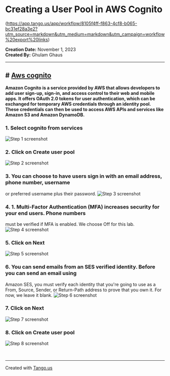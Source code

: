 # Creating a User Pool in AWS Cognito
(https://app.tango.us/app/workflow/8105f4ff-f863-4cf8-b065-bc31ef28a3e2?utm_source=markdown&utm_medium=markdown&utm_campaign=workflow%20export%20links)

__Creation Date:__ November 1, 2023  
__Created By:__ Ghulam Ghaus  



***




## # [Aws cognito](https://us-east-1.console.aws.amazon.com/console/home?region=us-east-1#)
**Amazon Cognito is a service provided by AWS that allows developers to add user sign-up, sign-in, and access control to their web and mobile apps. It offers OAuth 2.0 tokens for user authentication, which can be exchanged for temporary AWS credentials through an identity pool. These credentials can then be used to access AWS APIs and services like Amazon S3 and Amazon DynamoDB.**


### 1. Select cognito from services
![Step 1 screenshot](https://images.tango.us/workflows/8105f4ff-f863-4cf8-b065-bc31ef28a3e2/steps/3b973b6a-b709-4183-a70c-f273ca207900/d865b790-53ae-46e7-b139-d5002b2a4b09.png?crop=focalpoint&fit=crop&fp-x=0.5000&fp-y=0.5000&w=1200&border=2%2CF4F2F7&border-radius=8%2C8%2C8%2C8&border-radius-inner=8%2C8%2C8%2C8&blend-align=bottom&blend-mode=normal&blend-x=0&blend-w=1200&blend64=aHR0cHM6Ly9pbWFnZXMudGFuZ28udXMvc3RhdGljL21hZGUtd2l0aC10YW5nby13YXRlcm1hcmstdjIucG5n&mark-x=376&mark-y=160&m64=aHR0cHM6Ly9pbWFnZXMudGFuZ28udXMvc3RhdGljL2JsYW5rLnBuZz9tYXNrPWNvcm5lcnMmYm9yZGVyPTMlMkNGRjc0NDImdz01NyZoPTIwJmZpdD1jcm9wJmNvcm5lci1yYWRpdXM9MTA%3D)


### 2. Click on Create user pool
![Step 2 screenshot](https://images.tango.us/workflows/8105f4ff-f863-4cf8-b065-bc31ef28a3e2/steps/5113f37e-0563-4e6b-9cb1-0db0ffa66607/cafc336b-367a-44ec-a773-0c99c2930dc9.png?crop=focalpoint&fit=crop&fp-x=0.5000&fp-y=0.5000&w=1200&border=2%2CF4F2F7&border-radius=8%2C8%2C8%2C8&border-radius-inner=8%2C8%2C8%2C8&blend-align=bottom&blend-mode=normal&blend-x=0&blend-w=1200&blend64=aHR0cHM6Ly9pbWFnZXMudGFuZ28udXMvc3RhdGljL21hZGUtd2l0aC10YW5nby13YXRlcm1hcmstdjIucG5n&mark-x=727&mark-y=275&m64=aHR0cHM6Ly9pbWFnZXMudGFuZ28udXMvc3RhdGljL2JsYW5rLnBuZz9tYXNrPWNvcm5lcnMmYm9yZGVyPTMlMkNGRjc0NDImdz0xMjkmaD0zMiZmaXQ9Y3JvcCZjb3JuZXItcmFkaXVzPTEw)


### 3. You can choose to have users sign in with an email address, phone number, username
or preferred username plus their password.
![Step 3 screenshot](https://images.tango.us/workflows/8105f4ff-f863-4cf8-b065-bc31ef28a3e2/steps/a9587599-fa67-40e2-b701-71deefd383e2/7e35c8a8-ae6f-450c-9466-1f8db82381ec.png?crop=focalpoint&fit=crop&fp-x=0.5000&fp-y=0.5000&w=1200&border=2%2CF4F2F7&border-radius=8%2C8%2C8%2C8&border-radius-inner=8%2C8%2C8%2C8&blend-align=bottom&blend-mode=normal&blend-x=0&blend-w=1200&blend64=aHR0cHM6Ly9pbWFnZXMudGFuZ28udXMvc3RhdGljL21hZGUtd2l0aC10YW5nby13YXRlcm1hcmstdjIucG5n&mark-x=861&mark-y=611&m64=aHR0cHM6Ly9pbWFnZXMudGFuZ28udXMvc3RhdGljL2JsYW5rLnBuZz9tYXNrPWNvcm5lcnMmYm9yZGVyPTMlMkNGRjc0NDImdz02NSZoPTMyJmZpdD1jcm9wJmNvcm5lci1yYWRpdXM9MTA%3D)


### 4. 1. Multi-Factor Authentication (MFA) increases security for your end users. Phone numbers
must be verified if MFA is enabled. We choose Off for this lab.
![Step 4 screenshot](https://images.tango.us/workflows/8105f4ff-f863-4cf8-b065-bc31ef28a3e2/steps/c0f111f7-dc01-462c-b720-a95e82cf8426/5e3e2ea3-8394-4e5c-b2f0-9df6c8d99a87.png?crop=focalpoint&fit=crop&fp-x=0.5000&fp-y=0.5000&w=1200&border=2%2CF4F2F7&border-radius=8%2C8%2C8%2C8&border-radius-inner=8%2C8%2C8%2C8&blend-align=bottom&blend-mode=normal&blend-x=0&blend-w=1200&blend64=aHR0cHM6Ly9pbWFnZXMudGFuZ28udXMvc3RhdGljL21hZGUtd2l0aC10YW5nby13YXRlcm1hcmstdjIucG5n&mark-x=861&mark-y=703&m64=aHR0cHM6Ly9pbWFnZXMudGFuZ28udXMvc3RhdGljL2JsYW5rLnBuZz9tYXNrPWNvcm5lcnMmYm9yZGVyPTMlMkNGRjc0NDImdz02NSZoPTMyJmZpdD1jcm9wJmNvcm5lci1yYWRpdXM9MTA%3D)


### 5. Click on Next
![Step 5 screenshot](https://images.tango.us/workflows/8105f4ff-f863-4cf8-b065-bc31ef28a3e2/steps/9cd7c000-d1b6-4d7b-94ed-6d10e28d8b46/bccaef57-3a9e-4382-a621-c013a782dcce.png?crop=focalpoint&fit=crop&fp-x=0.5000&fp-y=0.5000&w=1200&border=2%2CF4F2F7&border-radius=8%2C8%2C8%2C8&border-radius-inner=8%2C8%2C8%2C8&blend-align=bottom&blend-mode=normal&blend-x=0&blend-w=1200&blend64=aHR0cHM6Ly9pbWFnZXMudGFuZ28udXMvc3RhdGljL21hZGUtd2l0aC10YW5nby13YXRlcm1hcmstdjIucG5n&mark-x=861&mark-y=703&m64=aHR0cHM6Ly9pbWFnZXMudGFuZ28udXMvc3RhdGljL2JsYW5rLnBuZz9tYXNrPWNvcm5lcnMmYm9yZGVyPTMlMkNGRjc0NDImdz02NSZoPTMyJmZpdD1jcm9wJmNvcm5lci1yYWRpdXM9MTA%3D)


### 6. You can send emails from an SES verified identity. Before you can send an email using
Amazon SES, you must verify each identity that you're going to use as a From, Source,
Sender, or Return-Path address to prove that you own it. For now, we leave it blank.
![Step 6 screenshot](https://images.tango.us/workflows/8105f4ff-f863-4cf8-b065-bc31ef28a3e2/steps/94e6a862-63c6-44a3-aea8-242a52b3b9f4/56d1904d-84f4-4256-91d0-d2e157ab21ac.png?crop=focalpoint&fit=crop&fp-x=0.5040&fp-y=0.4834&fp-z=1.0979&w=1200&border=2%2CF4F2F7&border-radius=8%2C8%2C8%2C8&border-radius-inner=8%2C8%2C8%2C8&blend-align=bottom&blend-mode=normal&blend-x=0&blend-w=1200&blend64=aHR0cHM6Ly9pbWFnZXMudGFuZ28udXMvc3RhdGljL21hZGUtd2l0aC10YW5nby13YXRlcm1hcmstdjIucG5n&mark-x=620&mark-y=274&m64=aHR0cHM6Ly9pbWFnZXMudGFuZ28udXMvc3RhdGljL2JsYW5rLnBuZz9tYXNrPWNvcm5lcnMmYm9yZGVyPTQlMkNGRjc0NDImdz0xOSZoPTE5JmZpdD1jcm9wJmNvcm5lci1yYWRpdXM9MTA%3D)


### 7. Click on Next
![Step 7 screenshot](https://images.tango.us/workflows/8105f4ff-f863-4cf8-b065-bc31ef28a3e2/steps/3e51dc9d-0059-468f-946c-129bb9087a82/e5f9a479-414e-483d-965e-2920593b04a4.png?crop=focalpoint&fit=crop&fp-x=0.5000&fp-y=0.5000&w=1200&border=2%2CF4F2F7&border-radius=8%2C8%2C8%2C8&border-radius-inner=8%2C8%2C8%2C8&blend-align=bottom&blend-mode=normal&blend-x=0&blend-w=1200&blend64=aHR0cHM6Ly9pbWFnZXMudGFuZ28udXMvc3RhdGljL21hZGUtd2l0aC10YW5nby13YXRlcm1hcmstdjIucG5n&mark-x=861&mark-y=703&m64=aHR0cHM6Ly9pbWFnZXMudGFuZ28udXMvc3RhdGljL2JsYW5rLnBuZz9tYXNrPWNvcm5lcnMmYm9yZGVyPTMlMkNGRjc0NDImdz02NSZoPTMyJmZpdD1jcm9wJmNvcm5lci1yYWRpdXM9MTA%3D)


### 8. Click on Create user pool
![Step 8 screenshot](https://images.tango.us/workflows/8105f4ff-f863-4cf8-b065-bc31ef28a3e2/steps/cd681292-349f-411e-9a3c-3f7c941c1f86/0693fe3c-a7a0-4cdb-8742-2bc1297ac2a7.png?crop=focalpoint&fit=crop&fp-x=0.5000&fp-y=0.5000&fp-z=2.0000&w=1200&border=2%2CF4F2F7&border-radius=8%2C8%2C8%2C8&border-radius-inner=8%2C8%2C8%2C8&blend-align=bottom&blend-mode=normal&blend-x=0&blend-w=1200&blend64=aHR0cHM6Ly9pbWFnZXMudGFuZ28udXMvc3RhdGljL21hZGUtd2l0aC10YW5nby13YXRlcm1hcmstdjIucG5n&mark-x=995&mark-y=1021&m64=aHR0cHM6Ly9pbWFnZXMudGFuZ28udXMvc3RhdGljL2JsYW5rLnBuZz9tYXNrPWNvcm5lcnMmYm9yZGVyPTQlMkNGRjc0NDImdz0yNTgmaD02NCZmaXQ9Y3JvcCZjb3JuZXItcmFkaXVzPTEw)

<br/>

***
Created with [Tango.us](https://tango.us?utm_source=markdown&utm_medium=markdown&utm_campaign=workflow%20export%20links)
